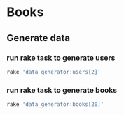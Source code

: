 # Books

## Generate data

### run rake task to generate users
```bash
rake 'data_generator:users[2]'
```

### run rake task to generate books
```bash
rake 'data_generator:books[20]'
```
